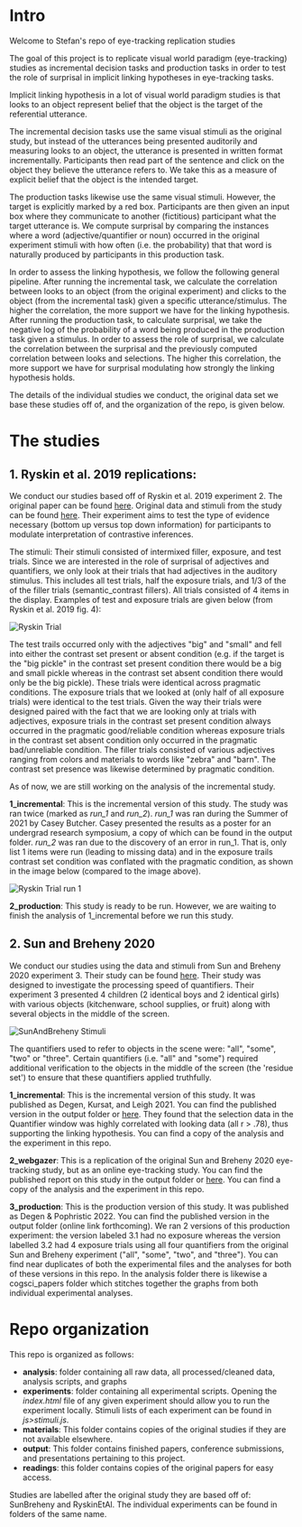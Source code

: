 # Intro
Welcome to Stefan's repo of eye-tracking replication studies

The goal of this project is to replicate visual world paradigm (eye-tracking) studies as incremental decision tasks and production tasks in order to test the role of surprisal in implicit linking hypotheses in eye-tracking tasks.

Implicit linking hypothesis in a lot of visual world paradigm studies is that looks to an object represent belief that the object is the target of the referential utterance.

The incremental decision tasks use the same visual stimuli as the original study, but instead of the utterances being presented auditorily and measuring looks to an object, the utterance is presented in written format incrementally. Participants then read part of the sentence and click on the object they believe the utterance refers to. We take this as a measure of explicit belief that the object is the intended target.

The production tasks likewise use the same visual stimuli. However, the target is explicitly marked by a red box. Participants are then given an input box where they communicate to another (fictitious) participant what the target utterance is. We compute surprisal by comparing the instances where a word (adjective/quantifier or noun) occurred in the original experiment stimuli with how often (i.e. the probability) that that word is naturally produced by participants in this production task.

In order to assess the linking hypothesis, we follow the following general pipeline. After running the incremental task, we calculate the correlation between looks to an object (from the original experiment) and clicks to the object (from the incremental task) given a specific utterance/stimulus. The higher the correlation, the more support we have for the linking hypothesis. After running the production task, to calculate surprisal, we take the negative log of the probability of a word being produced in the production task given a stimulus. In order to assess the role of surprisal, we calculate the correlation between the surprisal and the previously computed correlation between looks and selections. The higher this correlation, the more support we have for surprisal modulating how strongly the linking hypothesis holds.

The details of the individual studies we conduct, the original data set we base these studies off of, and the organization of the repo, is given below.

# The studies

## 1. Ryskin et al. 2019 replications:
We conduct our studies based off of Ryskin et al. 2019 experiment 2. The original paper can be found [here](https://onlinelibrary.wiley.com/doi/full/10.1111/cogs.12769). Original data and stimuli from the study can be found [here](https://osf.io/5geba/).  Their experiment aims to test the type of evidence necessary (bottom up versus top down information) for participants to modulate interpretation of contrastive inferences.

The stimuli:
Their stimuli consisted of intermixed filler, exposure, and test trials. Since we are interested in the role of surprisal of adjectives and quantifiers, we only look at their trials that had adjectives in the auditory stimulus. This includes all test trials, half the exposure trials, and 1/3 of the of the filler trials (semantic_contrast fillers). All trials consisted of 4 items in the display. Examples of test and exposure trials are given below (from Ryskin et al. 2019 fig. 4):

![](experiments/RyskinEtAl/1_incremental/shared/example_ryskin_trails.png?raw=true "Ryskin Trial")

The test trails occurred only with the adjectives "big" and "small" and fell into either the contrast set present or absent condition (e.g. if the target is the "big pickle" in the contrast set present condition there would be a big and small pickle whereas in the contrast set absent condition there would only be the big pickle). These trials were identical across pragmatic conditions. The exposure trials that we looked at (only half of all exposure trials) were identical to the test trials. Given the way their trials were designed paired with the fact that we are looking only at trials with adjectives, exposure trials in the contrast set present condition always occurred in the pragmatic good/reliable condition whereas exposure trials in the contrast set absent condition only occurred in the pragmatic bad/unreliable condition. The filler trials consisted of various adjectives ranging from colors and materials to words like "zebra" and "barn". The contrast set presence was likewise determined by pragmatic condition.

As of now, we are still working on the analysis of the incremental study.

**1_incremental**: This is the incremental version of this study. The study was ran twice (marked as *run_1* and *run_2*). *run_1* was ran during the Summer of 2021 by Casey Butcher. Casey presented the results as a poster for an undergrad research symposium, a copy of which can be found in the output folder. *run_2* was ran due to the discovery of an error in run_1. That is, only list 1 items were run (leading to missing data) and in the exposure trails contrast set condition was conflated with the pragmatic condition, as shown in the image below (compared to the image above).

![](experiments/RyskinEtAl/1_incremental/shared/run_1_ryskin_trials.png?raw=true "Ryskin Trial run 1")

**2_production**: This study is ready to be run. However, we are waiting to finish the analysis of 1_incremental before we run this study.


## 2. Sun and Breheny 2020

We conduct our studies using the data and stimuli from Sun and Breheny 2020 experiment 3. Their study can be found [here](https://www.tandfonline.com/doi/full/10.1080/23273798.2019.1678759). Their study was designed to investigate the processing speed of quantifiers. Their experiment 3 presented 4 children (2 identical boys and 2 identical girls) with various objects (kitchenware, school supplies, or fruit) along with several objects in the middle of the screen.

![](experiments/SunBreheny/3_production/3.1_production_simple_practice/main/list1/public/images/instruction_image_clicking.png?raw=true "SunAndBreheny Stimuli")

The quantifiers used to refer to objects in the scene were: "all", "some", "two" or "three". Certain quantifiers (i.e. "all" and "some") required additional verification to the objects in the middle of the screen (the 'residue set') to ensure that these quantifiers applied truthfully.

**1_incremental**: This is the incremental version of this study. It was published as Degen, Kursat, and Leigh 2021. You can find the published version in the output folder or [here](https://alpslab.stanford.edu//papers/2021_DegenKursatLeigh.pdf). They found that the selection data in the Quantifier window was highly correlated with looking data (all r > .78), thus supporting the linking hypothesis. You can find a copy of the analysis and the experiment in this repo.

**2_webgazer**: This is a replication of the original Sun and Breheny 2020 eye-tracking study, but as an online eye-tracking study. You can find the published report on this study in the output folder or [here](https://alpslab.stanford.edu//papers/2021_DegenKursatLeigh.pdf). You can find a copy of the analysis and the experiment in this repo.

**3_production**: This is the production version of this study. It was published as Degen & Pophristic 2022. You can find the published version in the output folder (online link forthcoming). We ran 2 versions of this production experiment: the version labeled 3.1 had no exposure whereas the version labelled 3.2 had 4 exposure trials using all four quantifiers from the original Sun and Breheny experiment ("all", "some", "two", and "three"). You can find near duplicates of both the experimental files and the analyses for both of these versions in this repo. In the analysis folder there is likewise a cogsci_papers folder which stitches together the graphs from both individual experimental analyses.

# Repo organization

This repo is organized as follows:

- **analysis**: folder containing all raw data, all processed/cleaned data, analysis scripts, and graphs
- **experiments**: folder containing all experimental scripts. Opening the *index.html* file of any given experiment should allow you to run the experiment locally. Stimuli lists of each experiment can be found in *js>stimuli.js*.
- **materials**: This folder contains copies of the original studies if they are not available elsewhere.
- **output**: This folder contains finished papers, conference submissions, and presentations pertaining to this project.
- **readings**: this folder contains copies of the original papers for easy access.

Studies are labelled after the original study they are based off of: SunBreheny and RyskinEtAl. The individual experiments can be found in folders of the same name.
